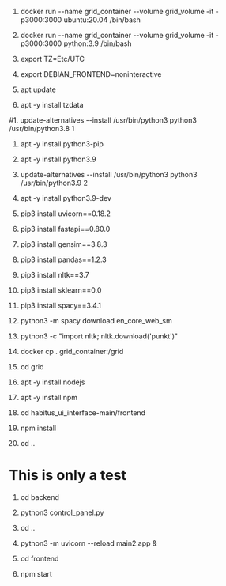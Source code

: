 1. docker run --name grid_container --volume grid_volume -it -p3000:3000 ubuntu:20.04 /bin/bash

1. docker run --name grid_container --volume grid_volume -it -p3000:3000 python:3.9 /bin/bash

1. export TZ=Etc/UTC
1. export DEBIAN_FRONTEND=noninteractive
1. apt update
1. apt -y install tzdata

#1. update-alternatives --install /usr/bin/python3 python3 /usr/bin/python3.8 1
1. apt -y install python3-pip
1. apt -y install python3.9
1. update-alternatives --install /usr/bin/python3 python3 /usr/bin/python3.9 2
1. apt -y install python3.9-dev


1. pip3 install uvicorn==0.18.2
1. pip3 install fastapi==0.80.0
1. pip3 install gensim==3.8.3
1. pip3 install pandas==1.2.3
1. pip3 install nltk==3.7
1. pip3 install sklearn==0.0
1. pip3 install spacy==3.4.1

1. python3 -m spacy download en_core_web_sm
1. python3 -c "import nltk; nltk.download('punkt')"

1. docker cp . grid_container:/grid

1. cd grid
1. apt -y install nodejs
1. apt -y install npm
1. cd habitus_ui_interface-main/frontend
1. npm install
1. cd ..

# This is only a test
1. cd backend
1. python3 control_panel.py
1. cd ..

1. python3 -m uvicorn --reload main2:app &
1. cd frontend
1. npm start

